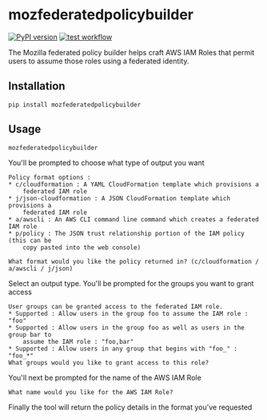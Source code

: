 # mozfederatedpolicybuilder

[![PyPI version](https://badge.fury.io/py/mozfederatedpolicybuilder.svg)](https://badge.fury.io/py/mozfederatedpolicybuilder) [![test workflow](https://github.com/mozilla-iam/mozfederatedpolicybuilder/actions/workflows/test.yml/badge.svg)](https://github.com/mozilla-iam/mozfederatedpolicybuilder/actions/workflows/test.yml)


The Mozilla federated policy builder helps craft AWS IAM Roles that permit users
to assume those roles using a federated identity.

## Installation

```
pip install mozfederatedpolicybuilder
```

## Usage

```
mozfederatedpolicybuilder
```

You'll be prompted to choose what type of output you want

```
Policy format options :
* c/cloudformation : A YAML CloudFormation template which provisions a
    federated IAM role
* j/json-cloudformation : A JSON CloudFormation template which provisions a
    federated IAM role
* a/awscli : An AWS CLI command line command which creates a federated IAM role
* p/policy : The JSON trust relationship portion of the IAM policy (this can be
    copy pasted into the web console)

What format would you like the policy returned in? (c/cloudformation / a/awscli / j/json)
```

Select an output type. You'll be prompted for the groups you want to grant access

```
User groups can be granted access to the federated IAM role.
* Supported : Allow users in the group foo to assume the IAM role : "foo"
* Supported : Allow users in the group foo as well as users in the group bar to
    assume the IAM role : "foo,bar"
* Supported : Allow users in any group that begins with "foo_" : "foo_*"
What groups would you like to grant access to this role?
```

You'll next be prompted for the name of the AWS IAM Role

```
What name would you like for the AWS IAM Role?
```

Finally the tool will return the policy details in the format you've requested
